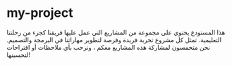 # my-project
هذا المستودع يحتوي على مجموعة من المشاريع التي عمل عليها فريقنا كجزء من رحلتنا التعليمية. تمثل كل مشروع تجربة فريدة وفرصة لتطوير مهاراتنا في البرمجة والتصميم. نحن متحمسون لمشاركة هذه المشاريع معكم ، ونرحب بأي ملاحظات أو اقتراحات لتحسينها!
